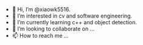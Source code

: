 - 👋 Hi, I’m @xiaowk5516.
- 👀 I’m interested in cv and software engineering.
- 🌱 I’m currently learning c++ and object detection.
- 💞️ I’m looking to collaborate on ...
- 📫 How to reach me ...

<!---
xiaowk5516/xiaowk5516 is a ✨ special ✨ repository because its `README.md` (this file) appears on your GitHub profile.
You can click the Preview link to take a look at your changes.
--->
